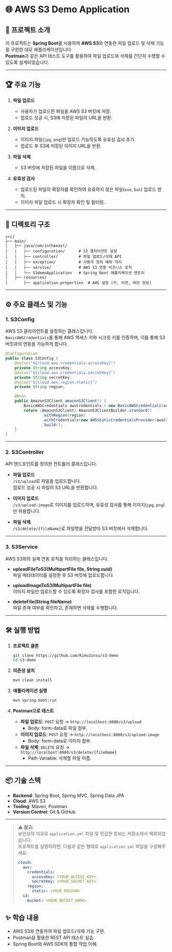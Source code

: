 
# 🌐 AWS S3 Demo Application

## 📖 프로젝트 소개
이 프로젝트는 **Spring Boot**를 사용하여 **AWS S3**와 연동한 파일 업로드 및 삭제 기능을 구현한 데모 애플리케이션입니다.  
**Postman**과 같은 API 테스트 도구를 활용하여 파일 업로드와 삭제를 간단히 수행할 수 있도록 설계되었습니다.

---

## 🏆 주요 기능
1. **파일 업로드**  
   - 사용자가 업로드한 파일을 AWS S3 버킷에 저장.
   - 업로드 성공 시, S3에 저장된 파일의 URL을 반환.

2. **이미지 업로드**  
   - 이미지 파일(`jpg`, `png`)만 업로드 가능하도록 유효성 검사 추가.
   - 업로드 후 S3에 저장된 이미지 URL을 반환.

3. **파일 삭제**  
   - S3 버킷에 저장된 파일을 이름으로 삭제.

4. **유효성 검사**  
   - 업로드된 파일의 확장자를 확인하여 유효하지 않은 파일(`exe`, `bat`) 업로드 방지.
   - 이미지 파일 업로드 시 확장자 확인 및 필터링.

---

## 📂 디렉토리 구조
```
src/
├── main/
│   ├── java/com/intheeast/
│   │   ├── configuration/      # S3 클라이언트 설정
│   │   ├── controller/         # 파일 업로드/삭제 API
│   │   ├── exception/          # 사용자 정의 예외 처리
│   │   ├── service/            # AWS S3 연동 비즈니스 로직
│   │   └── S3demoApplication   # Spring Boot 애플리케이션 엔트리
│   ├── resources/
│       ├── application.properties  # AWS 설정 (키, 리전, 버킷 정보)
```

---

## ⚙️ 주요 클래스 및 기능

### **1. S3Config**
AWS S3 클라이언트를 설정하는 클래스입니다.  
`BasicAWSCredentials`를 통해 AWS 액세스 키와 시크릿 키를 인증하며, 이를 통해 S3 버킷과의 연동을 가능하게 합니다.

```java
@Configuration
public class S3Config {
    @Value("${cloud.aws.credentials.accessKey}")
    private String accessKey;
    @Value("${cloud.aws.credentials.secretKey}")
    private String secretKey;
    @Value("${cloud.aws.region.static}")
    private String region;

    @Bean
    public AmazonS3Client amazonS3Client() {
        BasicAWSCredentials awsCredentials = new BasicAWSCredentials(accessKey, secretKey);
        return (AmazonS3Client) AmazonS3ClientBuilder.standard()
                .withRegion(region)
                .withCredentials(new AWSStaticCredentialsProvider(awsCredentials))
                .build();
    }
}
```

---

### **2. S3Controller**
API 엔드포인트를 정의한 컨트롤러 클래스입니다.

- **파일 업로드**  
  `/s3/upload`로 파일을 업로드합니다.  
  업로드 성공 시 파일의 S3 URL을 반환합니다.

- **이미지 업로드**  
  `/s3/upload-image`로 이미지를 업로드하며, 유효성 검사를 통해 이미지(`jpg`, `png`)만 허용합니다.

- **파일 삭제**  
  `/s3/delete/{fileName}`로 파일명을 전달받아 S3 버킷에서 삭제합니다.

---

### **3. S3Service**
AWS S3와의 실제 연동 로직을 처리하는 클래스입니다.

- **uploadFileToS3(MultipartFile file, String uuid)**  
  파일 메타데이터를 설정한 후 S3 버킷에 업로드합니다.

- **uploadImageToS3(MultipartFile file)**  
  이미지 파일만 업로드할 수 있도록 확장자 검사를 포함한 로직입니다.

- **deleteFile(String fileName)**  
  파일 존재 여부를 확인하고, 존재하면 삭제를 수행합니다.

---

## 🛠️ 실행 방법

1. **프로젝트 클론**
   ```bash
   git clone https://github.com/KimuJinsu/s3-demo
   cd s3-demo
   ```

2. **의존성 설치**
   ```bash
   mvn clean install
   ```

3. **애플리케이션 실행**
   ```bash
   mvn spring-boot:run
   ```

4. **Postman으로 테스트**
   - **파일 업로드**: `POST` 요청 → `http://localhost:8080/s3/upload`  
     - Body: form-data로 파일 첨부.
   - **이미지 업로드**: `POST` 요청 → `http://localhost:8080/s3/upload-image`  
     - Body: form-data로 이미지 첨부.
   - **파일 삭제**: `DELETE` 요청 → `http://localhost:8080/s3/delete/{fileName}`  
     - Path Variable: 삭제할 파일 이름.

---

## 📦 기술 스택
- **Backend**: Spring Boot, Spring MVC, Spring Data JPA
- **Cloud**: AWS S3
- **Tooling**: Maven, Postman
- **Version Control**: Git & GitHub

---

> **⚠️ 참고:**  
> 보안상의 이유로 `application.yml` 파일 및 민감한 정보는 저장소에서 제외되었습니다.  
> 프로젝트를 실행하려면, 다음과 같은 형태로 `application.yml` 파일을 구성해주세요:
>
> ```yaml
> cloud:
>   aws:
>     credentials:
>       accessKey: <YOUR_ACCESS_KEY>
>       secretKey: <YOUR_SECRET_KEY>
>     region:
>       static: <YOUR_REGION>
>   s3:
>     bucket: <YOUR_BUCKET_NAME>
> ```

## ✨ 학습 내용
- AWS S3와 연동하여 파일 업로드/삭제 기능 구현.
- Postman을 활용한 REST API 테스트 실습.
- Spring Boot와 AWS SDK의 통합 작업 이해.
